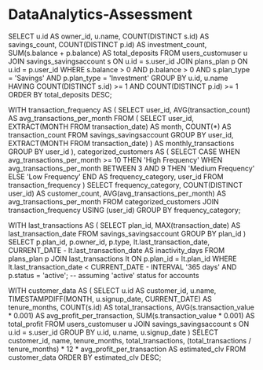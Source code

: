 # DataAnalytics-Assessment

SELECT 
  u.id AS owner_id,
  u.name,
  COUNT(DISTINCT s.id) AS savings_count,
  COUNT(DISTINCT p.id) AS investment_count,
  SUM(s.balance + p.balance) AS total_deposits
FROM 
  users_customuser u
  JOIN savings_savingsaccount s ON u.id = s.user_id
  JOIN plans_plan p ON u.id = p.user_id
WHERE 
  s.balance > 0 AND p.balance > 0
  AND s.plan_type = 'Savings' AND p.plan_type = 'Investment'
GROUP BY 
  u.id, u.name
HAVING 
  COUNT(DISTINCT s.id) >= 1 AND COUNT(DISTINCT p.id) >= 1
ORDER BY 
  total_deposits DESC;

  WITH transaction_frequency AS (
  SELECT 
    user_id,
    AVG(transaction_count) AS avg_transactions_per_month
  FROM (
    SELECT 
      user_id,
      EXTRACT(MONTH FROM transaction_date) AS month,
      COUNT(*) AS transaction_count
    FROM 
      savings_savingsaccount
    GROUP BY 
      user_id, EXTRACT(MONTH FROM transaction_date)
  ) AS monthly_transactions
  GROUP BY 
    user_id
),
categorized_customers AS (
  SELECT 
    CASE
      WHEN avg_transactions_per_month >= 10 THEN 'High Frequency'
      WHEN avg_transactions_per_month BETWEEN 3 AND 9 THEN 'Medium Frequency'
      ELSE 'Low Frequency'
    END AS frequency_category,
    user_id
  FROM 
    transaction_frequency
)
SELECT 
  frequency_category,
  COUNT(DISTINCT user_id) AS customer_count,
  AVG(avg_transactions_per_month) AS avg_transactions_per_month
FROM 
  categorized_customers
  JOIN transaction_frequency USING (user_id)
GROUP BY 
  frequency_category;

WITH last_transactions AS (
  SELECT 
    plan_id,
    MAX(transaction_date) AS last_transaction_date
  FROM 
    savings_savingsaccount
  GROUP BY 
    plan_id
)
SELECT 
  p.plan_id,
  p.owner_id,
  p.type,
  lt.last_transaction_date,
  CURRENT_DATE - lt.last_transaction_date AS inactivity_days
FROM 
  plans_plan p
  JOIN last_transactions lt ON p.plan_id = lt.plan_id
WHERE 
  lt.last_transaction_date < CURRENT_DATE - INTERVAL '365 days'
  AND p.status = 'active';  -- assuming 'active' status for accounts

WITH customer_data AS (
  SELECT 
    u.id AS customer_id,
    u.name,
    TIMESTAMPDIFF(MONTH, u.signup_date, CURRENT_DATE) AS tenure_months,
    COUNT(s.id) AS total_transactions,
    AVG(s.transaction_value * 0.001) AS avg_profit_per_transaction,
    SUM(s.transaction_value * 0.001) AS total_profit
  FROM 
    users_customuser u
  JOIN 
    savings_savingsaccount s ON u.id = s.user_id
  GROUP BY 
    u.id, u.name, u.signup_date
)
SELECT 
  customer_id,
  name,
  tenure_months,
  total_transactions,
  (total_transactions / tenure_months) * 12 * avg_profit_per_transaction AS estimated_clv
FROM 
  customer_data
ORDER BY 
  estimated_clv DESC;

